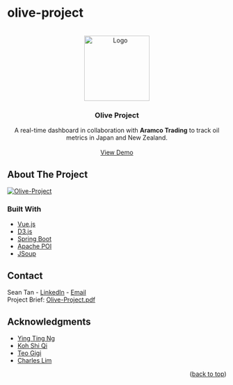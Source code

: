# olive-project

<div id="top"></div>

<!-- PROJECT LOGO -->
<br />
<div align="center">
  <a href="https://github.com/seantanjx/olive-project">
    <img src="https://github.githubassets.com/images/modules/logos_page/GitHub-Mark.png" alt="Logo" width="150" height="150">
  </a>

<h3 align="center">Olive Project</h3>

  <p align="center">
    A real-time dashboard in collaboration with <strong>Aramco Trading</strong> to track oil metrics in Japan and New Zealand.
    <br />
    <br />
    <a href="https://oliveproject.netlify.app/#/">View Demo</a>
  </p>
</div>

<!-- ABOUT THE PROJECT -->

## About The Project

[![Olive-Project][product-screenshot]](https://oliveproject.netlify.app/#/)

### Built With

- [Vue.js](https://vuejs.org/)
- [D3.js](https://d3js.org/)
- [Spring Boot](https://spring.io/)
- [Apache POI](https://poi.apache.org/)
- [JSoup](https://jsoup.org/)

<!-- CONTACT -->

## Contact

Sean Tan - [LinkedIn](https://linkedin.com/in/sean-tan-jx) - [Email](mailto:seantan1710@gmail.com)
<br/>
Project Brief: [Olive-Project.pdf](https://drive.google.com/file/d/17Cx85wO4qaeyUbYa_CTs9S4S54Ct1uvu/view?usp=sharing)

## Acknowledgments

- [Ying Ting Ng](https://www.linkedin.com/in/ying-ting-ng/)
- [Koh Shi Qi](https://www.linkedin.com/in/koh-shi-qi/)
- [Teo Gigi](https://www.linkedin.com/in/teogigi/)
- [Charles Lim](https://www.linkedin.com/in/charleslimjiale/)

<p align="right">(<a href="#top">back to top</a>)</p>

<!-- MARKDOWN LINKS & IMAGES -->
<!-- https://www.markdownguide.org/basic-syntax/#reference-style-links -->

[linkedin-shield]: https://img.shields.io/badge/-LinkedIn-black.svg?style=for-the-badge&logo=linkedin&colorB=555
[linkedin-url]: https://linkedin.com/in/sean-tan-jx
[product-screenshot]: https://drive.google.com/uc?export=view&id=1KiIrbOujM7L406wyhbnFD4PYiHve-Ik4
